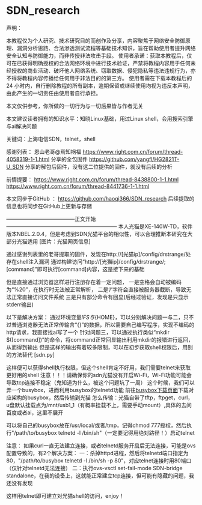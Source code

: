 # SDN_research

声明：

本教程仅为个人研究、技术研究目的而创作及分享，内容聚焦于网络安全防御原理、漏洞分析思路、合法渗透测试流程等基础技术知识，旨在帮助使用者提升网络安全认知与防御能力，而非传授非法攻击手段。
使用者承诺：获取本教程后，仅可在已获得明确授权的合法网络环境中进行技术验证，严禁将教程内容用于任何未经授权的商业活动、破坏他人网络系统、窃取数据、侵犯隐私等违法违规行为，亦不得将教程内容传播给任何用于非法目的的第三方。
使用者需在下载本教程后的 24 小时内，自行删除教程的所有副本，逾期保留或继续使用均视为违反本声明，由此产生的一切责任由使用者自行承担。

本文仅供参考，你所做的一切行为与一切后果皆与作者无关

本文建议读者拥有的知识水平：知晓Linux基础，用过Linux shell，会用搜索引擎与ai解决问题

关键词：上海电信SDN，telnet，shell

感谢列表：
恩山老哥@焉知祸福 https://www.right.com.cn/forum/thread-4058319-1-1.html 分享的全包固件
https://github.com/yangfl/HG2821T-U_SDN 分享的解包后固件，没有这二位提供的固件，就没有后续的分析

前情提要：
https://www.right.com.cn/forum/thread-8438800-1-1.html
https://www.right.com.cn/forum/thread-8441736-1-1.html

本文同步于GitHub ： https://github.com/haoqi366/SDN_research
后续提取的信息也将同步在GitHub上更新与存储

—————————————正文开始—————————————————————
本人光猫是XE-140W-TD，软件版本NBEL.2.0.4，但是考虑到SDN光猫平台的相似性，可以合理推断本研究在大部分光猫适用
[图片：光猫网页信息]



通过感谢列表里的老哥提取的固件，发现在http://[光猫ip]/config/drstrange/处存在shell注入漏洞
通过构建访问“http://[光猫ip]/config/drstrange/;[command]”即可执行[command]内容，这是接下来的基础

但是直接通过浏览器这样进行注册存在着一定问题，
一是空格会自动被编码为“%20”，在执行时无法被正常解析，
二是‘/’字符会直接被服务器截断，导致无法正常直接访问文件系统
三是只有部分命令有回显(后经过验证，发现是只显示stderr输出)

以下是解决方案：
通过环境变量${IFS}与${HOME}，可以分别解决问题一与二，只不过普通浏览器无法正常传输含“{}”的数据，所以需要自己编写程序，实现不编码的http请求，我直接找ai写了一个
针对问题三，可以通过执行类似“mkdir $([command])”的命令，将command正常回显输出利用mkdir的报错进行返回，从而得到输出
但是这样的输出有着较多限制，可以在初步获取shell权限后，用别的方法替代
[sdn.py]

这样便可以获得shell执行权限，但这个shell肯定不好用，我们需要telnet来获取更好用的shell
注意！！！请确保你的sdn光猫没有开启Wi-Fi，Wi-Fi功能可能会导致tcp连接不稳定（鬼知道为什么，被这个问题坑了一周）
这个时候，我们可以弄一个busybox，进而利用busybox的telnetd功能
前往[busybox下载页面](https://www.busybox.net/downloads/binaries/1.26.2-defconfig-multiarch/)下载对应架构的busybox，然后传输到光猫
怎么传输：光猫自带了tftp，ftpget，curl，u盘默认挂载点为/mnt/usb1_1（有概率挂载不上，需要手动mount）,具体的去问百度或者ai，这里不展开

可以将自己的busybox放在/usr/local/或者/tmp，记得chmod 777授权，然后执行"/path/to/busybox telnetd -l /bin/sh"（一定要记得用绝对路径！）启动telnet

注意：
如果curl一直无法建立连接，或者telnetd服务开启后无法连接，可能是ovs配置导致的，有2个解决方案：
一：杀掉httpd进程，然后将telnetd端口指定为80，"/path/to/busybox telnetd -l /bin/sh -p 80"，对应telnet连接时用80端口（仅针对telnetd无法连接）
二：执行ovs-vsctl set-fail-mode SDN-bridge standalone，在我的设备上，这就能正常建立tcp连接，但可能有隐藏的问题，我还没有发现

这样用telnet即可建立对光猫shell的访问，enjoy！

